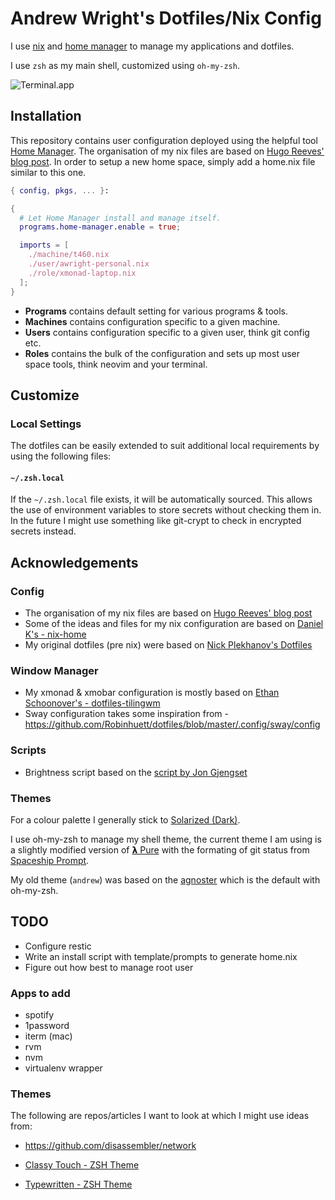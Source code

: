 # Andrew Wright's Dotfiles/Nix Config

I use [nix](https://nixos.org/nix/) and [home manager](https://github.com/rycee/home-manager) to manage my applications and dotfiles.

I use `zsh` as my main shell, customized using `oh-my-zsh`.

![Terminal.app](https://raw.github.com/aywrite/nix-config/master/terminal.png)

## Installation

This repository contains user configuration deployed using the helpful tool [Home Manager](https://github.com/rycee/home-manager). The organisation of my nix files are based on [Hugo Reeves' blog post](https://hugoreeves.com/posts/2019/nix-home). In order to setup a new home space, simply add a home.nix file similar to this one.

```nix
{ config, pkgs, ... }:

{
  # Let Home Manager install and manage itself.
  programs.home-manager.enable = true;

  imports = [
    ./machine/t460.nix
    ./user/awright-personal.nix
    ./role/xmonad-laptop.nix
  ];
}
```

- **Programs** contains default setting for various programs & tools.
- **Machines** contains configuration specific to a given machine.
- **Users** contains configuration specific to a given user, think git config etc.
- **Roles** contains the bulk of the configuration and sets up most user space tools, think neovim and your terminal.

## Customize

### Local Settings

The dotfiles can be easily extended to suit additional local requirements by using the following files:

#### `~/.zsh.local`

If the `~/.zsh.local` file exists, it will be automatically sourced. This allows the use of environment variables to store secrets without checking them in. In the future I might use something like git-crypt to check in encrypted secrets instead.

## Acknowledgements

### Config
- The organisation of my nix files are based on [Hugo Reeves' blog post](https://hugoreeves.com/posts/2019/nix-home)
- Some of the ideas and files for my nix configuration are based on [Daniel K's - nix-home](https://github.com/danieldk/nix-home)
- My original dotfiles (pre nix) were based on [Nick Plekhanov's Dotfiles](https://github.com/nicksp/dotfiles)

### Window Manager
- My xmonad & xmobar configuration is mostly based on [Ethan Schoonover's - dotfiles-tilingwm](https://github.com/altercation/dotfiles-tilingwm)
- Sway configuration takes some inspiration from - https://github.com/Robinhuett/dotfiles/blob/master/.config/sway/config

### Scripts
- Brightness script based on the [script by Jon Gjengset](https://github.com/jonhoo/configs/blob/master/bins/bin/adjust-brightness)

### Themes

For a colour palette I generally stick to [Solarized (Dark)](https://github.com/altercation/solarized).

I use oh-my-zsh to manage my shell theme, the current theme I am using is a slightly modified version of [𝝺 Pure](https://github.com/marszall87/lambda-pure) with the formating of git status from  [Spaceship Prompt](https://github.com/denysdovhan/spaceship-prompt).

My old theme (`andrew`) was based on the [agnoster](https://github.com/agnoster/agnoster-zsh-theme) which is the default with oh-my-zsh.

## TODO

- Configure restic
- Write an install script with template/prompts to generate home.nix
- Figure out how best to manage root user

### Apps to add

- spotify
- 1password
- iterm (mac)
- rvm
- nvm
- virtualenv wrapper

### Themes

The following are repos/articles I want to look at which I might use ideas from:

- https://github.com/disassembler/network

- [Classy Touch - ZSH Theme](https://github.com/yarisgutierrez/classyTouch_oh-my-zsh)
- [Typewritten - ZSH Theme](https://github.com/reobin/typewritten)

